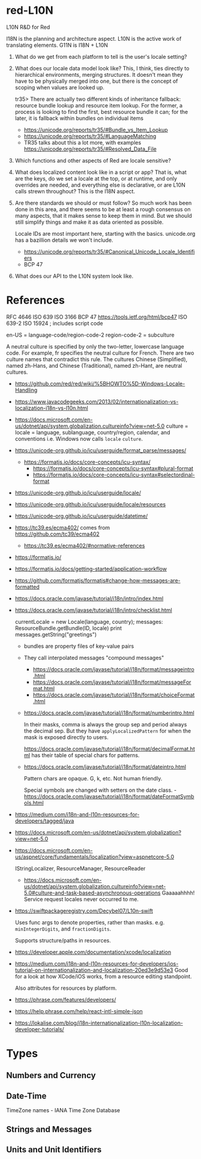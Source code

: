 # red-L10N
L10N R&amp;D for Red

I18N is the planning and architecture aspect.
L10N is the active work of translating elements.
G11N is I18N + L10N

1. What do we get from each platform to tell is the user's locale setting?

2. What does our locale data model look like? This, I think, ties directly
   to hierarchical environments, merging structures. It doesn't mean they
   have to be physically merged into one, but there is the concept of
   scoping when values are looked up.
   
   tr35> There are actually two different kinds of inheritance fallback: 
   resource bundle lookup and resource item lookup. For the former, a
   process is looking to find the first, best resource bundle it can;
   for the later, it is fallback within bundles on individual items
   
   - https://unicode.org/reports/tr35/#Bundle_vs_Item_Lookup
   - https://unicode.org/reports/tr35/#LanguageMatching
   - TR35 talks about this a lot more, with examples
     https://unicode.org/reports/tr35/#Resolved_Data_File
     
3. Which functions and other aspects of Red are locale sensitive?

4. What does localized content look like in a script or app? That is, what
   are the keys, do we set a locale at the top, or at runtime, and only
   overrides are needed, and everything else is declarative, or are L10N
   calls strewn throughout? This is the I18N aspect.
   
5. Are there standards we should or must follow? So much work has been 
   done in this area, and there seems to be at least a rough consensus
   on many aspects, that it makes sense to keep them in mind. But we
   should still simplify things and make it as data oriented as possible.
   
   Locale IDs are most important here, starting with the basics. unicode.org
   has a bazillion details we won't include.
   
   - https://unicode.org/reports/tr35/#Canonical_Unicode_Locale_Identifiers
   - BCP 47
   
6. What does our API to the L10N system look like.



# References

RFC 4646
ISO 639
ISO 3166
BCP 47      https://tools.ietf.org/html/bcp47
ISO 639-2
ISO 15924   ; includes script code

en-US = language-code/region-code-2  region-code-2 = subculture

A neutral culture is specified by only the two-letter, lowercase language
code. For example, fr specifies the neutral culture for French. There are
two culture names that contradict this rule. The cultures Chinese
(Simplified), named zh-Hans, and Chinese (Traditional), named zh-Hant,
are neutral cultures.


- https://github.com/red/red/wiki/%5BHOWTO%5D-Windows-Locale-Handling

- https://www.javacodegeeks.com/2013/02/internationalization-vs-localization-i18n-vs-l10n.html

- https://docs.microsoft.com/en-us/dotnet/api/system.globalization.cultureinfo?view=net-5.0
  culture = locale = language, sublanguage, country/region, calendar, and conventions
  i.e. Windows now calls `locale` `culture`.
  
- https://unicode-org.github.io/icu/userguide/format_parse/messages/
  - https://formatjs.io/docs/core-concepts/icu-syntax/
    - https://formatjs.io/docs/core-concepts/icu-syntax#plural-format
    - https://formatjs.io/docs/core-concepts/icu-syntax#selectordinal-format
- https://unicode-org.github.io/icu/userguide/locale/
- https://unicode-org.github.io/icu/userguide/locale/resources
- https://unicode-org.github.io/icu/userguide/datetime/

- https://tc39.es/ecma402/ comes from https://github.com/tc39/ecma402
  - https://tc39.es/ecma402/#normative-references
  
- https://formatjs.io/
- https://formatjs.io/docs/getting-started/application-workflow
- https://github.com/formatjs/formatjs#change-how-messages-are-formatted

- https://docs.oracle.com/javase/tutorial/i18n/intro/index.html
- https://docs.oracle.com/javase/tutorial/i18n/intro/checklist.html

    currentLocale = new Locale(language, country);
    messages: ResourceBundle.getBundle(ID, locale)
    print messages.getString("greetings")
    
    - bundles are property files of key-value pairs
    - They call interpolated messages "compound messages"
      - https://docs.oracle.com/javase/tutorial/i18n/format/messageintro.html
      - https://docs.oracle.com/javase/tutorial/i18n/format/messageFormat.html
      - https://docs.oracle.com/javase/tutorial/i18n/format/choiceFormat.html
      
    - https://docs.oracle.com/javase/tutorial/i18n/format/numberintro.html
    
      In their masks, comma is always the group sep and period always the
      decimal sep. But they have `applyLocalizedPattern` for when the mask
      is exposed directly to users.
      
      https://docs.oracle.com/javase/tutorial/i18n/format/decimalFormat.html
      has their table of special chars for patterns.
    
    - https://docs.oracle.com/javase/tutorial/i18n/format/dateintro.html
      
      Pattern chars are opaque. G, k, etc. Not human friendly.
      
      Special symbols are changed with setters on the date class.
      -https://docs.oracle.com/javase/tutorial/i18n/format/dateFormatSymbols.html
      
- https://medium.com/i18n-and-l10n-resources-for-developers/tagged/java


- https://docs.microsoft.com/en-us/dotnet/api/system.globalization?view=net-5.0

- https://docs.microsoft.com/en-us/aspnet/core/fundamentals/localization?view=aspnetcore-5.0

  IStringLocalizer, ResourceManager, ResourceReader
  
  - https://docs.microsoft.com/en-us/dotnet/api/system.globalization.cultureinfo?view=net-5.0#culture-and-task-based-asynchronous-operations
  Gaaaaahhhh! Service request locales never occurred to me.  

- https://swiftpackageregistry.com/Decybel07/L10n-swift

  Uses func args to denote properties, rather than masks. e.g. `minIntegerDigits`,
  and `fractionDigits`.
  
  Supports structure/paths in resources.

- https://developer.apple.com/documentation/xcode/localization

- https://medium.com/i18n-and-l10n-resources-for-developers/ios-tutorial-on-internationalization-and-localization-20ed3e9d53e3
  Good for a look at how XCode/iOS works, from a resource editing standpoint.
  
  
  Also attributes for resources by platform.
  
- https://phrase.com/features/developers/
- https://help.phrase.com/help/react-intl-simple-json
- https://lokalise.com/blog/i18n-internationalization-l10n-localization-developer-tutorials/

# Types

## Numbers and Currency

## Date-Time

TimeZone names - IANA Time Zone Database

## Strings and Messages

## Units and Unit Identifiers

